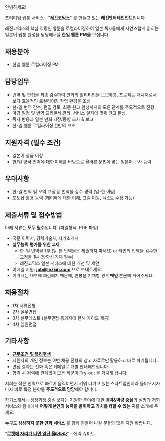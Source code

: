 ﻿안녕하세요!

프리미엄 웹툰 서비스 - "**[레진코믹스](http://www.lezhin.com)**" 를 만들고 있는 **레진엔터테인먼트**입니다.

레진코믹스의 핵심 역량인 웹툰을 로컬라이징하여 일본 독자들에게 자연스럽게 읽히는 일본어 웹툰 완성을 담당해주실 **한일 웹툰 PM을** 모십니다.	
 

## 채용분야 

- 한일 웹툰 로컬라이징 PM


## 담당업무

- 번역 및 편집을 최종 감수하여 만화의 퀄리티업을 도모하고, 프로젝트 매니저로서 보다 효율적인 로컬라이징 작업 환경을 조성
- 한-일 번역 감수, 편집 검토, 최종 원고 완성까지의 모든 단계를 주도적으로 진행
- 마감 일정 및 번역 프리랜서 관리, 서비스 일자에 맞춰 원고 완성
- 독자 반응과 일본 만화 시장/동향 조사 & 보고
- 한-일 웹툰 로컬라이징 전반의 보조

## 지원자격 (필수 조건)

- 일본어 상급 이상 
- 한/일 양국 언어에 대한 이해를 바탕으로 올바른 문법에 맞는 일본어 구사 능력 


## 우대사항

- 한-일 번역 및 오역 교정 등 번역물 감수 경력 (일-한 아님)
- 포토샵 활용 능력 (레이어에 대한 이해, 그림 이동, 텍스트 수정 가능)

## 제출서류 및 접수방법

아래 서류는 **모두 필수**입니다. (파일형식: PDF 파일)

- 국문 이력서, 경력기술서, 자기소개서 
- **실무능력 평가를 위한 과제**
  - 한-일 번역물 1부 (일-한 번역물은 제출하지 마세요) or 타인의 번역을 감수한 교정물 1부 (방향성 기재 필수)
  - 레진코믹스 일본 서비스에 대한 개선 및 제안
- 이메일 지원: **job@lezhin.com** 으로 보내주세요.
- 이력서는 내부에 회람되기 때문에, 연봉을 기재할 경우 **메일 본문**에 적어주세요.


## 채용절차 

- 1차 서류전형
- 2차 실무면접
- 3차 실무테스트 (실무면접 통과자에 한해 가이드 제공)
- 4차 임원면접 


## 기타사항 
- [**근무조건 및 복리후생**](https://github.com/lezhin/apply/blob/master/README.md)
- 지원자의 개인 정보는 이번 채용 전형의 참고 자료로만 활용하고 바로 파기됩니다.
- 면접 결과는 전화 혹은 이메일로 개별 안내해드립니다.
- 합격 시 경력에 관계없이 모든 직군이 Try-out 을 거치게 됩니다. 


저희는 작은 인력으로 빠르게 움직이면서 키워 나가고 있는 스타트업인지라 들어오시자마자 바로 특정 분야를 **주도적으로 담당**해야 합니다. 

자기소개서는 성장과정 중심 보다는 지원한 분야에 대한 **경력&역량 중심**의 설명과 저희 서비스와 팀내에서 **어떻게 본인의 능력을 발휘하고 가치를 더할 수 있는 지**를 소개해 주세요.

**누구도 상상하지 못한 만화 서비스** 를 함께 만들어 나갈 분들의 많은 지원 바랍니다.


“[**로켓에 자리가 나면 일단 올라타라**](http://estima.wordpress.com/2012/05/28/sheryl/)" - 에릭 슈미트